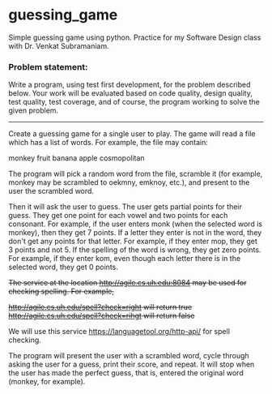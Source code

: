 # guessing_game

Simple guessing game using python. Practice for my Software Design class with Dr. Venkat Subramaniam.

### Problem statement:

Write a program, using test first development, for the problem described below. Your work will be evaluated based on code quality, design quality, test quality, test coverage, and of course, the program working to solve the given problem.

---

Create a guessing game for a single user to play. The game will read a file which has a list of words. For example, the file may contain:

monkey
fruit
banana
apple
cosmopolitan

The program will pick a random word from the file, scramble it (for example, monkey may be scrambled to oekmny, emknoy, etc.), and present to the user the scrambled word.

Then it will ask the user to guess. The user gets partial points for their guess. They get one point for each vowel and two points for each consonant. For example, if the user enters monk (when the selected word is monkey), then they get 7 points. If a letter they enter is not in the word, they don't get any points for that letter. For example, if they enter mop, they get 3 points and not 5. If the spelling of the word is wrong, they get zero points. For example, if they enter kom, even though each letter there is in the selected word, they get 0 points.

~~The service at the location http://agile.cs.uh.edu:8084 may be used for checking spelling. For example,~~

~~http://agile.cs.uh.edu/spell?check=right will return true~~
~~http://agile.cs.uh.edu/spell?check=rihgt will return false~~

We will use this service https://languagetool.org/http-api/ for spell checking.

The program will present the user with a scrambled word, cycle through asking the user for a guess, print their score, and repeat. It will stop when the user has made the perfect guess, that is, entered the original word (monkey, for example).
